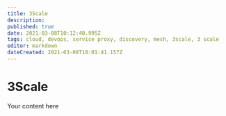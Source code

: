 ```yaml
---
title: 3Scale
description: 
published: true
date: 2021-03-08T10:12:40.995Z
tags: cloud, devops, service proxy, discovery, mesh, 3scale, 3 scale
editor: markdown
dateCreated: 2021-03-08T10:01:41.157Z
---
```


# 3Scale
Your content here
